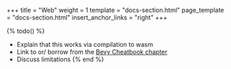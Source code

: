 +++
title = "Web"
weight = 1
template = "docs-section.html"
page_template = "docs-section.html"
insert_anchor_links = "right"
+++

{% todo() %}

* Explain that this works via compilation to wasm
* Link to or/ borrow from the [Bevy Cheatbook chapter](https://bevy-cheatbook.github.io/platforms/wasm.html)
* Discuss limitations
{% end %}
